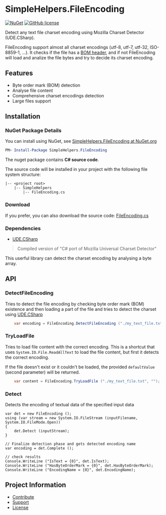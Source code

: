 SimpleHelpers.FileEncoding
===========

[![NuGet](https://img.shields.io/nuget/v/SimpleHelpers.FileEncoding.svg?maxAge=1200&style=flat-square)](https://www.nuget.org/packages/SimpleHelpers.FileEncoding/)
[![GitHub license](https://img.shields.io/badge/license-MIT-brightgreen.svg?maxAge=3600&style=flat-square)](https://raw.githubusercontent.com/khalidsalomao/SimpleHelpers.Net/master/SimpleHelpers/LICENSE.txt)

Detect any text file charset encoding using Mozilla Charset Detector (UDE.CSharp).

FileEncoding support almost all charset encodings (utf-8, utf-7, utf-32, ISO-8859-1, ...). It checks if the file has a [BOM header](https://en.wikipedia.org/wiki/Byte_order_mark), and if not FileEncoding will load and analize the file bytes and try to decide its charset encoding.


Features
--------

* Byte order mark (BOM) detection
* Analyse file content
* Comprehensive charset encodings detection
* Large files support


Installation
------------

### NuGet Package Details

You can install using NuGet, see [SimpleHelpers.FileEncoding at NuGet.org](https://www.nuget.org/packages/SimpleHelpers.FileEncoding/)

```powershell
PM> Install-Package SimpleHelpers.FileEncoding
```

The nuget package contains **C# source code**.

The source code will be installed in your project with the following file system structure:

```
|-- <project root>
    |-- SimpleHelpers
        |-- FileEncoding.cs
```

### Download

If you prefer, you can also download the source code: [FileEncoding.cs](https://github.com/khalidsalomao/SimpleHelpers.Net/blob/master/SimpleHelpers.ConsoleUtils/SimpleHelpers/FileEncoding.cs)


### Dependencies

- [UDE.CSharp](https://www.nuget.org/packages/UDE.CSharp/)

> Compiled version of "C# port of Mozilla Universal Charset Detector"

This userful library can detect the charset encoding by analysing a byte array.


API
-------

### DetectFileEncoding

Tries to detect the file encoding by checking byte order mark (BOM) existence and then loading a part of the file and tries to detect the charset using [UDE.CSharp](https://github.com/errepi/ude#readme)

```csharp
    var encoding = FileEncoding.DetectFileEncoding ("./my_text_file.txt");
```

### TryLoadFile

Tries to load file content with the correct encoding.
This is a shortcut that uses `System.IO.File.ReadAllText` to load the file content, but first it detects the correct encoding.

If the file doesn't exist or it couldn't be loaded, the provided `defaultValue` (second parameter) will be returned.

```csharp
    var content = FileEncoding.TryLoadFile ("./my_text_file.txt", "");
```


### Detect

Detects the encoding of textual data of the specified input data

```
var det = new FileEncoding ();
using (var stream = new System.IO.FileStream (inputFilename, System.IO.FileMode.Open))
{
    det.Detect (inputStream);
}

// Finalize detection phase and gets detected encoding name
var encoding = det.Complete ();

// check results
Console.WriteLine ("IsText = {0}", det.IsText);
Console.WriteLine ("HasByteOrderMark = {0}", det.HasByteOrderMark);
Console.WriteLine ("EncodingName = {0}", det.EncodingName);
```

Project Information
-------------------

* [Contribute](../#contribute)
* [Support](../#support)
* [License](../#license)
